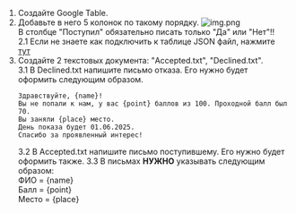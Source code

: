 1. Создайте Google Table.
2. Добавьте в него 5 колонок по такому порядку.
![img.png](img.png)<br>
В столбце "Поступил" обязательно писать только "Да" или "Нет"!!<br>
   2.1 Если не знаете как подключить к таблице JSON файл, нажмите [тут](https://www.geeksforgeeks.org/how-to-automate-google-sheets-with-python/)
3. Создайте 2 текстовых документа: "Accepted.txt", "Declined.txt".<br>
    3.1 В Declined.txt напишите письмо отказа. Его нужно будет оформить следующим образом.<br>
    ```
   Здравствуйте, {name}!
   Вы не попали к нам, у вас {point} баллов из 100. Проходной балл был 70.
   Вы заняли {place} место. 
   День показа будет 01.06.2025. 
   Спасибо за проявленный интерес!
    ```
   3.2 В Accepted.txt напишите письмо поступившему. Его нужно будет оформить также.
    3.3 В письмах **НУЖНО** указывать следующим образом:<br>
        ФИО = {name}<br>
        Балл = {point}<br>
        Место = {place}

